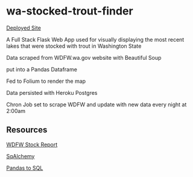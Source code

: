 # wa-stocked-trout-finder
[Deployed Site](https://wa-stocked-trout-finder.herokuapp.com/)

A Full Stack Flask Web App used for visually displaying the most recent lakes that were stocked with trout in Washington State 

Data scraped from WDFW.wa.gov website with Beautiful Soup

put into a Pandas Dataframe

Fed to Folium to render the map

Data persisted with Heroku Postgres

Chron Job set to scrape WDFW and update with new data every night at 2:00am



## Resources
[WDFW Stock Report](https://wdfw.wa.gov/fishing/reports/stocking/trout-plants)

[SqAlchemy](https://flask-sqlalchemy.palletsprojects.com/en/2.x/quickstart/)

[Pandas to SQL](https://towardsdatascience.com/upload-your-pandas-dataframe-to-your-database-10x-faster-eb6dc6609ddf)
